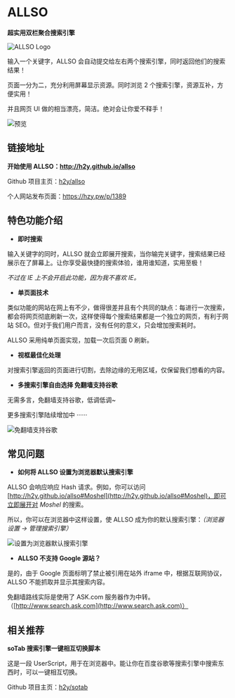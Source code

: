 # ALLSO
**超实用双栏聚合搜索引擎**

![ALLSO Logo](https://cloud.githubusercontent.com/assets/12909077/17729102/0c5bad68-6495-11e6-9d54-c3dba7709a1c.jpg)

输入一个关键字，ALLSO 会自动提交给左右两个搜索引擎，同时返回他们的搜索结果！

页面一分为二，充分利用屏幕显示资源。同时浏览 2 个搜索引擎，资源互补，方便实用！

并且网页 UI 做的相当漂亮，简洁。绝对会让你爱不释手！

![预览](https://cloud.githubusercontent.com/assets/12909077/17729212/a42c4c9c-6495-11e6-83d0-f61fb88333bc.png)


## 链接地址

**开始使用 ALLSO：<http://h2y.github.io/allso>**

Github 项目主页：[h2y/allso](https://github.com/h2y/allso/)

个人网站发布页面：<https://hzy.pw/p/1389>


## 特色功能介绍

- **即时搜索**

输入关键字的同时，ALLSO 就会立即展开搜索，当你输完关键字，搜索结果已经展示在了屏幕上。让你享受最快捷的搜索体验，谁用谁知道，实用至极！

*不过在 IE 上不会开启此功能，因为我不喜欢 IE。*

- **单页面技术**

类似功能的网站在网上有不少，做得很差并且有个共同的缺点：每进行一次搜索，都会将网页彻底刷新一次，这样使得每个搜索结果都是一个独立的网页，有利于网站 SEO。但对于我们用户而言，没有任何的意义，只会增加搜索耗时。

ALLSO 采用纯单页面实现，加载一次后页面 0 刷新。

- **视框最佳化处理**

对搜索引擎返回的页面进行切割，去除边缘的无用区域，仅保留我们想看的内容。

- **多搜索引擎自由选择 免翻墙支持谷歌**

无需多言，免翻墙支持谷歌，低调低调~

更多搜索引擎陆续增加中 ······

![免翻墙支持谷歌](https://cloud.githubusercontent.com/assets/12909077/17732172/1d400a6c-64a3-11e6-9fa9-7b786fbd60c9.png)


## 常见问题

- **如何将 ALLSO 设置为浏览器默认搜索引擎**

ALLSO 会响应响应 Hash 请求。例如，你可以访问 [http://h2y.github.io/allso#Moshel](http://h2y.github.io/allso#Moshel)，即可立即展开对 *Moshel* 的搜索。

所以，你可以在浏览器中这样设置，使 ALLSO 成为你的默认搜索引擎：*（浏览器设置 -> 管理搜索引擎）*

![设置为浏览器默认搜索引擎](https://cloud.githubusercontent.com/assets/12909077/17730376/0cfe6e9e-649b-11e6-9fdc-32bde58340ec.JPG)

- **ALLSO 不支持 Google 源站？**

是的，由于 Google 页面标明了禁止被引用在站外 iframe 中，根据互联网协议，ALLSO 不能抓取并显示其搜索内容。

免翻墙路线实际是使用了 ASK.com 服务器作为中转。（[http://www.search.ask.com](http://www.search.ask.com)）


## 相关推荐

**soTab 搜索引擎一键相互切换脚本**

这是一段 UserScript，用于在浏览器中。能让你在百度谷歌等搜索引擎中搜索东西时，可以一键相互切换。

Github 项目主页：[h2y/sotab](https://github.com/h2y/sotab)
